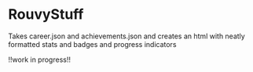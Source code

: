 # RouvyStuff

Takes career.json and achievements.json and creates an html with neatly formatted stats and badges and progress indicators

!!work in progress!!
